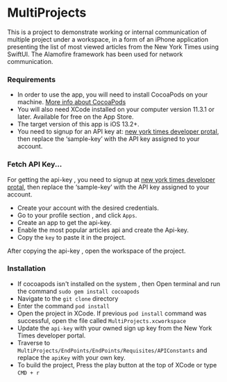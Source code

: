 # MultiProjects
This is a project to demonstrate working or internal communication of multiple project under a workspace, in a form of an iPhone application presenting the list of most viewed articles from the New York Times using SwiftUI. The Alamofire framework  has been used for network communication.

### Requirements

* In order to use the app, you will need to install CocoaPods on your machine. [More info about CocoaPods](https://cocoapods.org/)
* You will also need XCode installed on your computer version 11.3.1 or later. Available for free on the App Store.
* The target version of this app is iOS 13.2+.
* You need to signup for an API key at: [new york times developer protal](https://developer.nytimes.com/get-started), then replace the ‘sample-key’ with the API key assigned to your account. 

### Fetch API Key...

For getting the api-key , you need to signup at [new york times developer protal](https://developer.nytimes.com/get-started), then replace the ‘sample-key’ with
the API key assigned to your account.

 * Create your account with the desired credentials.
 * Go to your profile section , and click `Apps`.
 * Create an app to get the api-key.
 * Enable the most popular articles api and create the Api-key.
 * Copy the `key` to paste it in the project.
 
 After copying the api-key , open the workspace of the project.
 
### Installation

* If cocoapods isn't installed on the system , then Open terminal and run the command `sudo gem install cocoapods`
* Navigate to the `git clone` directory
* Enter the command `pod install`
* Open the project in XCode. If previous `pod install` command was successful, open the file called `MultiProjects.xcworkspace`
* Update the `api-key` with your owned sign up key from the New York Times developer portal.
* Traverse to `MultiProjects/EndPoints/EndPoints/Requisites/APIConstants` and replace the `apiKey` with your own key.
* To build the project, Press the play button at the top of XCode or type `CMD + r`



 
